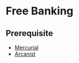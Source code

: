 # Free Banking

## Prerequisite

- [Mercurial](https://www.mercurial-scm.org/downloads)
- [Arcanist](https://secure.phabricator.com/book/phabricator/article/arcanist_quick_start/)

